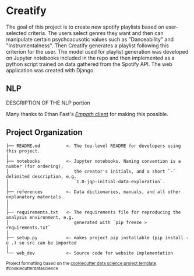 # Creatify
The goal of this project is to create new spotify playlists based on user-selected criteria. The users select genres they want and then can manipulate certain psychoacusotic values such as "Danceability" and "Instrumentalness". Then Creatify generates a playlist following this criterion for the user. The model used for playlist generation was developed on Jupyter notebooks included in the repo and then implemented as a python script trained on data gathered from the Spotify API. The web application was created with Django.

## NLP
DESCRIPTION OF THE NLP portion

Many thanks to Ethan Fast's [<i>Empath</i> client](https://github.com/Ejhfast/empath-client) for making this possible.


## Project Organization

    ├── README.md          <- The top-level README for developers using this project.
    │
    ├── notebooks          <- Jupyter notebooks. Naming convention is a number (for ordering),
    │                         the creator's initials, and a short `-` delimited description, e.g.
    │                         `1.0-jqp-initial-data-exploration`.
    │
    ├── references         <- Data dictionaries, manuals, and all other explanatory materials.
    │
    │
    ├── requirements.txt   <- The requirements file for reproducing the analysis environment, e.g.
    │                         generated with `pip freeze > requirements.txt`
    │
    ├── setup.py           <- makes project pip installable (pip install -e .) so src can be imported
    │
    └── web_dev            <- Source code for website implementation


<p><small>Project formatting based on the <a target="_blank" href="https://drivendata.github.io/cookiecutter-data-science/">cookiecutter data science project template</a>. #cookiecutterdatascience</small></p>
